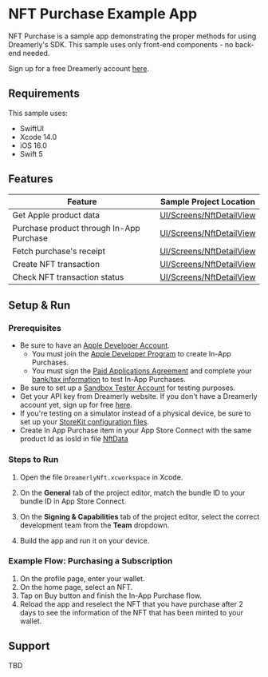 #  NFT Purchase Example App

NFT Purchase is a sample app demonstrating the proper methods for using Dreamerly's SDK. This sample uses only front-end components - no back-end needed.

Sign up for a free Dreamerly account [here](https://www.app.dreamerly.com).

## Requirements

This sample uses:

- SwiftUI
- Xcode 14.0
- iOS 16.0
- Swift 5


## Features

| Feature                          | Sample Project Location                   |
| -------------------------------- | ----------------------------------------- |
| Get Apple product data  | [UI/Screens/NftDetailView](https://github.com/dreamerlyhq/dreamerly-ios-sdk/blob/main/examples/purchase-nft-ios-app/DreamerlyNFT/UI/Screens/NftDetailView/NftDetailView.swift) |
| Purchase product through In-App Purchase         | [UI/Screens/NftDetailView](https://github.com/dreamerlyhq/dreamerly-ios-sdk/blob/main/examples/purchase-nft-ios-app/DreamerlyNFT/UI/Screens/NftDetailView/NftDetailView.swift) |
| Fetch purchase's receipt   | [UI/Screens/NftDetailView](https://github.com/dreamerlyhq/dreamerly-ios-sdk/blob/main/examples/purchase-nft-ios-app/DreamerlyNFT/UI/Screens/NftDetailView/NftDetailView.swift) |
| Create NFT transaction           | [UI/Screens/NftDetailView](https://github.com/dreamerlyhq/dreamerly-ios-sdk/blob/main/examples/purchase-nft-ios-app/DreamerlyNFT/UI/Screens/NftDetailView/NftDetailView.swift) |
| Check NFT transaction status             | [UI/Screens/NftDetailView](https://github.com/dreamerlyhq/dreamerly-ios-sdk/blob/main/examples/purchase-nft-ios-app/DreamerlyNFT/UI/Screens/NftDetailView/NftDetailView.swift) |

## Setup & Run

### Prerequisites
- Be sure to have an [Apple Developer Account](https://developer.apple.com/account/).
    - You must join the [Apple Developer Program](https://developer.apple.com/programs/) to create In-App Purchases.
    - You must sign the [Paid Applications Agreement](https://docs.revenuecat.com/docs/getting-started#3-store-setup) and complete your [bank/tax information](https://docs.revenuecat.com/docs/getting-started#3-store-setup) to test In-App Purchases.
- Be sure to set up a [Sandbox Tester Account](https://help.apple.com/app-store-connect/#/dev8b997bee1) for testing purposes.
- Get your API key from Dreamerly website. If you don't have a Dreamerly account yet, sign up for free [here](https://app.dreamerly.com).
- If you're testing on a simulator instead of a physical device, be sure to set up your [StoreKit configuration files](https://docs.revenuecat.com/docs/apple-app-store#ios-14-only-testing-on-the-simulator).
- Create In App Purchase item in your App Store Connect with the same product Id as iosId in file [NftData](https://github.com/dreamerlyhq/dreamerly-ios-sdk/blob/main/examples/purchase-nft-ios-app/DreamerlyNFT/Models/NftData.swift)

### Steps to Run
1. Open the file `DreamerlyNft.xcworkspace` in Xcode.
2. On the **General** tab of the project editor, match the bundle ID to your bundle ID in App Store Connect.
    
4. On the **Signing & Capabilities** tab of the project editor, select the correct development team from the **Team** dropdown.  
    
5. Build the app and run it on your device. 

### Example Flow: Purchasing a Subscription

1. On the profile page, enter your wallet.
2. On the home page, select an NFT.
3. Tap on Buy button and finish the In-App Purchase flow.
4. Reload the app and reselect the NFT that you have purchase after 2 days to see the information of the NFT that has been minted to your wallet.

## Support

TBD
